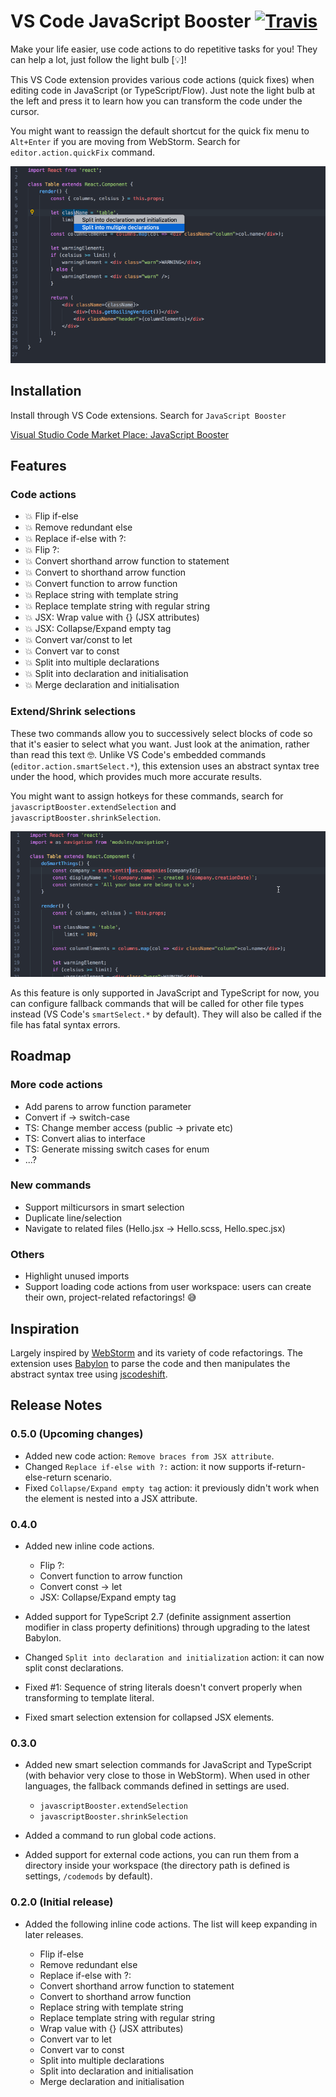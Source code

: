 # VS Code JavaScript Booster [![Travis](https://img.shields.io/travis/xsburg/vscode-javascript-booster.svg?style=flat)](https://travis-ci.org/xsburg/vscode-javascript-booster)

Make your life easier, use code actions to do repetitive tasks for you! They can help a lot, just follow the light bulb [💡]!

This VS Code extension provides various code actions (quick fixes) when editing code in JavaScript (or TypeScript/Flow). Just note the light bulb at the left and press it to learn how you can transform the code under the cursor.

You might want to reassign the default shortcut for the quick fix menu to `Alt+Enter` if you are moving from WebStorm. Search for `editor.action.quickFix` command.

![Features](resources/features.gif)

## Installation

Install through VS Code extensions. Search for `JavaScript Booster`

[Visual Studio Code Market Place: JavaScript Booster](https://marketplace.visualstudio.com/items?itemName=sburg.vscode-javascript-booster)

## Features

### Code actions

* 💥 Flip if-else
* 💥 Remove redundant else
* 💥 Replace if-else with ?:
* 💥 Flip ?:
* 💥 Convert shorthand arrow function to statement
* 💥 Convert to shorthand arrow function
* 💥 Convert function to arrow function
* 💥 Replace string with template string
* 💥 Replace template string with regular string
* 💥 JSX: Wrap value with {} (JSX attributes)
* 💥 JSX: Collapse/Expand empty tag
* 💥 Convert var/const to let
* 💥 Convert var to const
* 💥 Split into multiple declarations
* 💥 Split into declaration and initialisation
* 💥 Merge declaration and initialisation

### Extend/Shrink selections

These two commands allow you to successively select blocks of code so that it's easier to select what you want. Just look at the animation, rather than read this text 🤓. Unlike VS Code's embedded commands (`editor.action.smartSelect.*`), this extension uses an abstract syntax tree under the hood, which provides much more accurate results.

You might want to assign hotkeys for these commands, search for `javascriptBooster.extendSelection` and `javascriptBooster.shrinkSelection`.

![Smart extend/shrink selection](resources/smartSelection.gif)

As this feature is only supported in JavaScript and TypeScript for now, you can configure fallback commands that will be called for other file types instead (VS Code's `smartSelect.*` by default). They will also be called if the file has fatal syntax errors.

<!-- ### Run your own code actions (beta)

You can easily load and run your own code actions. -->

## Roadmap

### More code actions

* Add parens to arrow function parameter
* Convert if -> switch-case
* TS: Change member access (public -> private etc)
* TS: Convert alias to interface
* TS: Generate missing switch cases for enum
* ...?

### New commands

* Support milticursors in smart selection
* Duplicate line/selection
* Navigate to related files (Hello.jsx -> Hello.scss, Hello.spec.jsx)

### Others

* Highlight unused imports
* Support loading code actions from user workspace: users can create their own, project-related refactorings! 😅

## Inspiration

Largely inspired by [WebStorm](https://www.jetbrains.com/webstorm) and its variety of code refactorings. The extension uses [Babylon](https://github.com/babel/babel/tree/master/packages/babylon) to parse the code and then manipulates the abstract syntax tree using [jscodeshift](https://github.com/facebook/jscodeshift).

## Release Notes

### 0.5.0 (Upcoming changes)

* Added new code action: `Remove braces from JSX attribute`.
* Changed `Replace if-else with ?:` action: it now supports if-return-else-return scenario.
* Fixed `Collapse/Expand empty tag` action: it previously didn't work when the element is nested into a JSX attribute.

### 0.4.0

* Added new inline code actions.

    * Flip ?:
    * Convert function to arrow function
    * Convert const -> let
    * JSX: Collapse/Expand empty tag

* Added support for TypeScript 2.7 (definite assignment assertion modifier in class property definitions) through upgrading to the latest Babylon.

* Changed `Split into declaration and initialization` action: it can now split const declarations.

* Fixed #1: Sequence of string literals doesn't convert properly when transforming to template literal.

* Fixed smart selection extension for collapsed JSX elements.

### 0.3.0

* Added new smart selection commands for JavaScript and TypeScript (with behavior very close to those in WebStorm). When used in other languages, the fallback commands defined in settings are used.

    * `javascriptBooster.extendSelection`
    * `javascriptBooster.shrinkSelection`

* Added a command to run global code actions.
* Added support for external code actions, you can run them from a directory inside your workspace (the directory path is defined is settings, `/codemods` by default).

### 0.2.0 (Initial release)

* Added the following inline code actions. The list will keep expanding in later releases.

    * Flip if-else
    * Remove redundant else
    * Replace if-else with ?:
    * Convert shorthand arrow function to statement
    * Convert to shorthand arrow function
    * Replace string with template string
    * Replace template string with regular string
    * Wrap value with {} (JSX attributes)
    * Convert var to let
    * Convert var to const
    * Split into multiple declarations
    * Split into declaration and initialisation
    * Merge declaration and initialisation

<!-- ## Extension Settings

Include if your extension adds any VS Code settings through the `contributes.configuration` extension point.

For example:

This extension contributes the following settings:

* `myExtension.enable`: enable/disable this extension
* `myExtension.thing`: set to `blah` to do something

## Known Issues

Calling out known issues can help limit users opening duplicate issues against your extension.

* Fix canRun() for string literals in enums
* Allow Split declaration & initialization for const variables, makes little sense otherwise if const used everywhere

## Release Notes

Users appreciate release notes as you update your extension.

### 1.0.0

Initial release of ...

### 1.0.1

Fixed issue #.

### 1.1.0

Added features X, Y, and Z.
 -->
